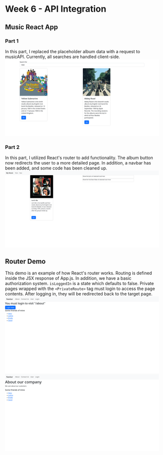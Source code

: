 # Week 6 - API Integration
## Music React App
### Part 1
In this part, I replaced the placeholder album data with a request to musicAPI. Currently, all searches are handled client-side.
![music app](./screenshot1.png)

### Part 2
In this part, I utilized React's router to add functionality. The album button now redirects the user to a more detailed page. In addition, a navbar has been added, and some code has been cleaned up.
![album details](./screenshot2.png)

## Router Demo
This demo is an example of how React's router works. Routing is defined inside the JSX response of App.js. In addition, we have a basic authorization system. `isLoggedIn` is a state which defaults to false. Private pages wrapped with the `<PrivateRoute>` tag must login to access the page contents. After logging in, they will be redirected back to the target page.
![dummy login prompt](./router-screenshot1.png)
![About us page](./router-screenshot2.png)